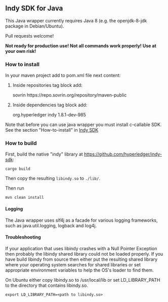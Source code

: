 ## Indy SDK for Java

This Java wrapper currently requires Java 8 (e.g. the openjdk-8-jdk package in Debian/Ubuntu).

Pull requests welcome!

**Not ready for production use! Not all commands work properly! Use at your own risk!**
### How to install
In your maven project add to pom.xml file next content:

1. Inside repositories tag block add:
    
    
    <repository>
        <id>sovrin</id>
        <url>https://repo.sovrin.org/repository/maven-public</url>
    </repository>

2. Inside dependencies tag block add:    
    
    
    <dependency>
        <groupId>org.hyperledger</groupId>
        <artifactId>indy</artifactId>
        <version>1.8.1-dev-985</version>
    </dependency>
     
Note that before you can use java wrapper you must install  c-callable SDK. 
See the section "How-to-install" in [Indy SDK](README.md)
### How to build

First, build the native "indy" library at https://github.com/hyperledger/indy-sdk:

	cargo build

Then copy the resulting `libindy.so` to `./lib/`.

Then run

    mvn clean install
  
#### Logging
The Java wrapper uses slf4j as a facade for various logging frameworks, such as java.util.logging, logback and log4j.

#### Troubleshooting
If your application that uses libindy crashes with a Null Pointer Exception then probably the libindy shared library could 
not be loaded properly. If you have build libindy from source then either put the resulting shared library where your
operating system searches for shared libraries or set appropriate environment variables to help the OS's loader to find them.

On Ubuntu either copy libindy.so to /usr/local/lib or set LD_LIBRARY_PATH to the directory that contains libindy.so.

```
export LD_LIBRARY_PATH=<path to libindy.so>
```

